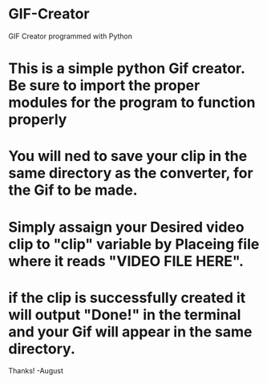 # GIF-Creator
GIF Creator programmed with Python

# This is a simple python Gif creator. Be sure to import the proper modules for the program to function properly

# You will ned to save your clip in the same directory as the converter, for the Gif to be made.

# Simply assaign your Desired video clip to "clip" variable by Placeing file where it reads "VIDEO FILE HERE".

# if the clip is successfully created it will output "Done!" in the terminal and  your Gif will appear in the same directory.

Thanks! -August
